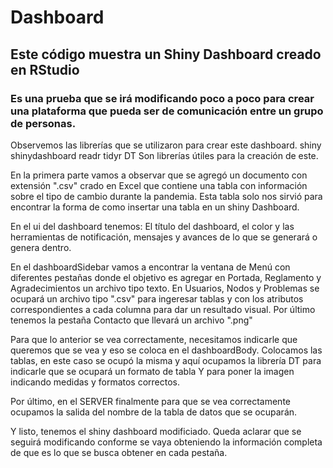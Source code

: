 # Dashboard
## Este código muestra un Shiny Dashboard creado en RStudio
### Es una prueba que se irá modificando poco a poco para crear una plataforma que pueda ser de comunicación entre un grupo de personas.

Observemos las librerías que se utilizaron para crear este dashboard.
shiny
shinydashboard
readr
tidyr
DT
Son librerías útiles para la creación de este.

En la primera parte vamos a observar que se agregó un documento con extensión ".csv" crado en Excel que contiene una tabla con información sobre el tipo de cambio durante la pandemia. Esta tabla solo nos sirvió para encontrar la forma de como insertar una tabla en un shiny Dashboard.

En el ui del dashboard tenemos:
El título del dashboard, el color y las herramientas de notificación, mensajes y avances de lo que se generará o genera dentro.

En el dashboardSidebar vamos a encontrar la ventana de Menú con diferentes pestañas donde el objetivo es agregar en Portada, Reglamento y Agradecimientos un archivo tipo texto. En Usuarios, Nodos y Problemas se ocupará un archivo tipo ".csv" para ingeresar tablas y con los atributos correspondientes a cada columna para dar un resultado visual.
Por último tenemos la pestaña Contacto que llevará un archivo ".png"

Para que lo anterior se vea correctamente, necesitamos indicarle que queremos que se vea y eso se coloca en el dashboardBody.
Colocamos las tablas, en este caso se ocupó la misma y aquí ocupamos la librería DT para indicarle que se ocupará un formato de tabla
Y para poner la imagen indicando medidas y formatos correctos.

Por último, en el SERVER
finalmente para que se vea correctamente ocupamos la salida del nombre de la tabla de datos que se ocuparán. 

Y listo, tenemos el shiny dashboard modificiado. Queda aclarar que se seguirá modificando conforme se vaya obteniendo la información completa de que es lo que se busca obtener en cada pestaña. 

